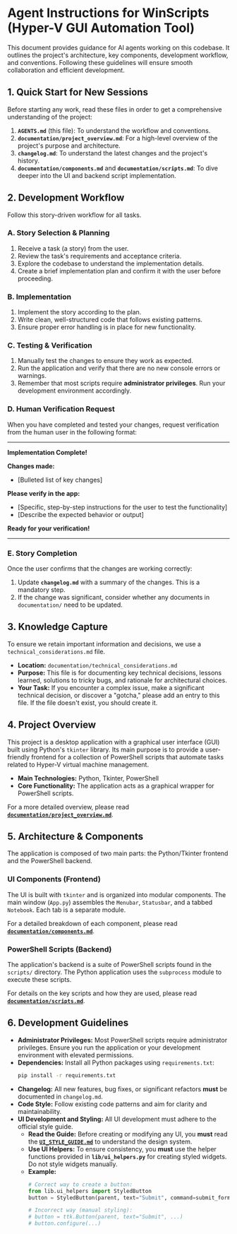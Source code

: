 # Agent Instructions for WinScripts (Hyper-V GUI Automation Tool)

This document provides guidance for AI agents working on this codebase. It outlines the project's architecture, key components, development workflow, and conventions. Following these guidelines will ensure smooth collaboration and efficient development.

## 1. Quick Start for New Sessions

Before starting any work, read these files in order to get a comprehensive understanding of the project:

1.  **`AGENTS.md`** (this file): To understand the workflow and conventions.
2.  **`documentation/project_overview.md`**: For a high-level overview of the project's purpose and architecture.
3.  **`changelog.md`**: To understand the latest changes and the project's history.
4.  **`documentation/components.md`** and **`documentation/scripts.md`**: To dive deeper into the UI and backend script implementation.

## 2. Development Workflow

Follow this story-driven workflow for all tasks.

### A. Story Selection & Planning
1.  Receive a task (a story) from the user.
2.  Review the task's requirements and acceptance criteria.
3.  Explore the codebase to understand the implementation details.
4.  Create a brief implementation plan and confirm it with the user before proceeding.

### B. Implementation
1.  Implement the story according to the plan.
2.  Write clean, well-structured code that follows existing patterns.
3.  Ensure proper error handling is in place for new functionality.

### C. Testing & Verification
1.  Manually test the changes to ensure they work as expected.
2.  Run the application and verify that there are no new console errors or warnings.
3.  Remember that most scripts require **administrator privileges**. Run your development environment accordingly.

### D. Human Verification Request
When you have completed and tested your changes, request verification from the human user in the following format:

---

**Implementation Complete!**

**Changes made:**
*   [Bulleted list of key changes]

**Please verify in the app:**
*   [Specific, step-by-step instructions for the user to test the functionality]
*   [Describe the expected behavior or output]

**Ready for your verification!**

---

### E. Story Completion
Once the user confirms that the changes are working correctly:
1.  Update **`changelog.md`** with a summary of the changes. This is a mandatory step.
2.  If the change was significant, consider whether any documents in `documentation/` need to be updated.

## 3. Knowledge Capture

To ensure we retain important information and decisions, we use a `technical_considerations.md` file.

*   **Location:** `documentation/technical_considerations.md`
*   **Purpose:** This file is for documenting key technical decisions, lessons learned, solutions to tricky bugs, and rationale for architectural choices.
*   **Your Task:** If you encounter a complex issue, make a significant technical decision, or discover a "gotcha," please add an entry to this file. If the file doesn't exist, you should create it.

## 4. Project Overview

This project is a desktop application with a graphical user interface (GUI) built using Python's `tkinter` library. Its main purpose is to provide a user-friendly frontend for a collection of PowerShell scripts that automate tasks related to Hyper-V virtual machine management.

- **Main Technologies:** Python, Tkinter, PowerShell
- **Core Functionality:** The application acts as a graphical wrapper for PowerShell scripts.

For a more detailed overview, please read **[`documentation/project_overview.md`](./documentation/project_overview.md)**.

## 5. Architecture & Components

The application is composed of two main parts: the Python/Tkinter frontend and the PowerShell backend.

### UI Components (Frontend)
The UI is built with `tkinter` and is organized into modular components. The main window (`App.py`) assembles the `Menubar`, `Statusbar`, and a tabbed `Notebook`. Each tab is a separate module.

For a detailed breakdown of each component, please read **[`documentation/components.md`](./documentation/components.md)**.

### PowerShell Scripts (Backend)
The application's backend is a suite of PowerShell scripts found in the `scripts/` directory. The Python application uses the `subprocess` module to execute these scripts.

For details on the key scripts and how they are used, please read **[`documentation/scripts.md`](./documentation/scripts.md)**.

## 6. Development Guidelines

- **Administrator Privileges:** Most PowerShell scripts require administrator privileges. Ensure you run the application or your development environment with elevated permissions.
- **Dependencies:** Install all Python packages using `requirements.txt`:
  ```bash
  pip install -r requirements.txt
  ```
- **Changelog:** All new features, bug fixes, or significant refactors **must** be documented in `changelog.md`.
- **Code Style:** Follow existing code patterns and aim for clarity and maintainability.
- **UI Development and Styling:** All UI development must adhere to the official style guide.
  - **Read the Guide:** Before creating or modifying any UI, you **must** read the **[`UI_STYLE_GUIDE.md`](./UI_STYLE_GUIDE.md)** to understand the design system.
  - **Use UI Helpers:** To ensure consistency, you **must** use the helper functions provided in **`lib/ui_helpers.py`** for creating styled widgets. Do not style widgets manually.
  - **Example:**
    ```python
    # Correct way to create a button:
    from lib.ui_helpers import StyledButton
    button = StyledButton(parent, text="Submit", command=submit_form)

    # Incorrect way (manual styling):
    # button = ttk.Button(parent, text="Submit", ...)
    # button.configure(...)
    ```
